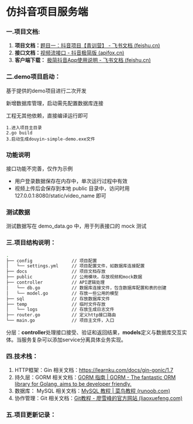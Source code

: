# 仿抖音项目服务端

### 一.项目文档:

1. **项目文档：**[题目一：抖音项目【青训营】 - 飞书文档 (feishu.cn)](https://bytedance.feishu.cn/docx/doxcnbgkMy2J0Y3E6ihqrvtHXPg)
2. **接口文档：**[视频流接口 - 抖音极简版 (apifox.cn)](https://www.apifox.cn/apidoc/shared-8cc50618-0da6-4d5e-a398-76f3b8f766c5/api-18345145)
3. **客户端下载：** [极简抖音App使用说明 - 飞书文档 (feishu.cn)](https://bytedance.feishu.cn/docx/doxcnZd1RWr6Wpd1WVfntGabCFg)

### 二.demo项目启动：

基于提供的demo项目进行二次开发

新增数据库管理，启动需先配置数据库连接

工程无其他依赖，直接编译运行即可

```shell
1.进入项目主目录
2.go build
3.启动生成douyin-simple-demo.exe文件
```

### 功能说明

接口功能不完善，仅作为示例

* 用户登录数据保存在内存中，单次运行过程中有效
* 视频上传后会保存到本地 public 目录中，访问时用 127.0.0.1:8080/static/video_name 即可

### 测试数据

测试数据写在 demo_data.go 中，用于列表接口的 mock 测试

### 三.项目结构说明：

```bash
.
├── config               // 项目配置
│   └── settings.yml     // 项目配置文件，如数据库连接配置
├── docs                 // 项目文档存放
├── public               // 公用模块，存放视频和mock数据
├── controller           // API逻辑处理
│   └── db.go            // 数据库连接文件，包含数据库配置和表的创建
│   └── model.go         // 存放一些公用的模型
├── sql                  // 存放数据库文件
├── temp                 // 临时文件存放
│   └── logs             // 存放生成日志文件
├── router.go            // 定义http接口路由
└── main.go              // 项目主文件，入口
```

分层：**controller**处理接口接受、验证和返回结果，**models**定义与数据库交互实体。当服务复杂可以添加service分离具体业务实现。

### 四.技术栈：

1. HTTP框架：Gin    相关文档：https://learnku.com/docs/gin-gonic/1.7
2. 持久层：GORM    相关文档：[GORM 指南 | GORM - The fantastic ORM library for Golang, aims to be developer friendly.](https://gorm.cn/zh_CN/docs/index.html)
3. 数据库： MySQL   相关文档：[MySQL 教程 | 菜鸟教程 (runoob.com)](https://www.runoob.com/mysql/mysql-tutorial.html)
4. 协作管理：Git 相关文档：[Git教程 - 廖雪峰的官方网站 (liaoxuefeng.com)](https://www.liaoxuefeng.com/wiki/896043488029600)

### 五.项目更新记录：
